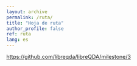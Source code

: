 ```yaml
---
layout: archive
permalink: /ruta/
title: "Hoja de ruta"
author_profile: false
ref: ruta
lang: es
---
```


https://github.com/libreqda/libreQDA/milestone/3
